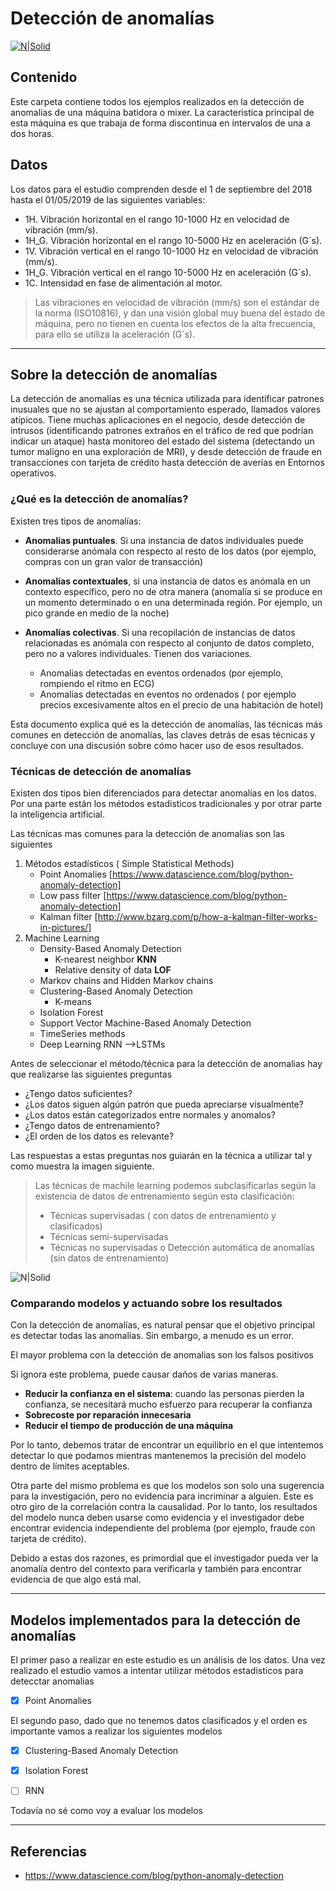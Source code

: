 # Detección de anomalías
[![N|Solid](https://cldup.com/dTxpPi9lDf.thumb.png)](https://nodesource.com/products/nsolid)



## Contenido

Este carpeta contiene todos los ejemplos realizados en la detección de anomalias de una máquina batidora o mixer.
La caracteristica principal de esta máquina es que trabaja de forma discontinua en intervalos de una a dos horas.

## Datos

Los datos para el estudio comprenden desde el 1 de septiembre del 2018 hasta el 01/05/2019 de las siguientes variables:

-	1H. Vibración horizontal en el rango 10-1000 Hz en velocidad de vibración (mm/s).
-	1H_G. Vibración horizontal en el rango 10-5000 Hz en aceleración (G´s).
-	1V. Vibración vertical en el rango 10-1000 Hz en velocidad de vibración (mm/s).
-	1H_G. Vibración vertical en el rango 10-5000 Hz en aceleración (G´s).
-	1C. Intensidad en fase de alimentación al motor.

>Las vibraciones en velocidad de vibración (mm/s) son el estándar de la norma (ISO10816), y dan una visión global muy buena del estado de máquina, pero no tienen en cuenta los efectos de la alta frecuencia, para ello se utiliza la aceleración (G´s).

---
## Sobre la detección de anomalías 

La detección de anomalías es una técnica utilizada para identificar patrones inusuales que no se ajustan al comportamiento esperado, llamados valores atípicos. Tiene muchas aplicaciones en el negocio, desde detección de intrusos (identificando patrones extraños en el tráfico de red que podrían indicar un ataque) hasta monitoreo del estado del sistema (detectando un tumor maligno en una exploración de MRI), y desde detección de fraude en transacciones con tarjeta de crédito hasta detección de averías en Entornos operativos.

### ¿Qué es la detección de anomalías?

Existen tres tipos de anomalías:

- **Anomalías puntuales**. Si una instancia de datos individuales puede considerarse anómala con respecto al resto de los datos (por ejemplo, compras con un gran valor de transacción)
  
- **Anomalías contextuales**, si una instancia de datos es anómala en un contexto específico, pero no de otra manera (anomalía si se produce en un momento determinado o en una determinada región. Por ejemplo, un pico grande en medio de la noche)
  
- **Anomalías colectivas**. Si una recopilación de instancias de datos relacionadas es anómala con respecto al conjunto de datos completo, pero no a valores individuales. Tienen dos variaciones.
    - Anomalias detectadas en eventos ordenados (por ejemplo, rompiendo el ritmo en ECG)
    - Anomalias detectadas en eventos no ordenados ( por ejemplo precios excesivamente altos en el precio de una habitación de hotel)

Esta documento explica qué es la detección de anomalías, las técnicas más comunes en detección de anomalías, las claves detrás de esas técnicas y concluye con una discusión sobre cómo hacer uso de esos resultados.

### Técnicas de detección de anomalías

Existen dos tipos bien diferenciados para detectar anomalías en los datos. Por una parte están los métodos estadisticos tradicionales y por otrar parte la inteligencia artificial.

Las técnicas mas comunes para la detección de anomalias son las siguientes

1. Métodos estadísticos ( Simple Statistical Methods)
   - Point Anomalies [https://www.datascience.com/blog/python-anomaly-detection]
   - Low pass filter [https://www.datascience.com/blog/python-anomaly-detection]
   - Kalman filter [http://www.bzarg.com/p/how-a-kalman-filter-works-in-pictures/]
2. Machine Learning
   - Density-Based Anomaly Detection
     - K-nearest neighbor **KNN**
     - Relative density of data **LOF**
   - Markov chains and Hidden Markov chains
   - Clustering-Based Anomaly Detection 
     - K-means
   - Isolation Forest
   - Support Vector Machine-Based Anomaly Detection 
   - TimeSeries methods
   - Deep Learning RNN -->LSTMs


Antes de seleccionar el método/técnica para la detección de anomalias hay que realizarse las siguientes preguntas
- ¿Tengo datos suficientes?
- ¿Los datos siguen algún patrón que pueda apreciarse visualmente?
- ¿Los datos están categorizados entre normales y anomalos?
- ¿Tengo datos de entrenamiento?
- ¿El orden de los datos es relevante?

Las respuestas a estas preguntas nos guiarán en la técnica a utilizar tal y como muestra la imagen siguiente.

>Las técnicas de machile learning podemos subclasificarlas según la existencia de datos de entrenamiento según esta clasificación:
>- Técnicas supervisadas ( con datos de entrenamiento y clasificados)
>- Técnicas semi-supervisadas
>- Técnicas no supervisadas o Detección automática de anomalías (sin datos de entrenamiento)
>


![N|Solid](https://iwringer.files.wordpress.com/2015/11/anomelydetectionmethods.jpg)


### Comparando modelos y actuando sobre los resultados

Con la detección de anomalías, es natural pensar que el objetivo principal es detectar todas las anomalías. Sin embargo, a menudo es un error.

El mayor problema con la detección de anomalias son los falsos positivos 

Si ignora este problema, puede causar daños de varias maneras.

- **Reducir la confianza en el sistema**: cuando las personas pierden la confianza, se necesitará mucho esfuerzo para recuperar la confianza
- **Sobrecoste por reparación innecesaria** 
- **Reducir el tiempo de producción de una máquina**

Por lo tanto, debemos tratar de encontrar un equilibrio en el que intentemos detectar lo que podamos mientras mantenemos la precisión del modelo dentro de límites aceptables.

Otra parte del mismo problema es que los modelos son solo una sugerencia para la investigación, pero no evidencia para incriminar a alguien. Este es otro giro de la correlación contra la causalidad. Por lo tanto, los resultados del modelo nunca deben usarse como evidencia y el investigador debe encontrar evidencia independiente del problema (por ejemplo, fraude con tarjeta de crédito).

Debido a estas dos razones, es primordial que el investigador pueda ver la anomalía dentro del contexto para verificarla y también para encontrar evidencia de que algo está mal.

---

## Modelos implementados para la detección de anomalías ##

El primer paso a realizar en este estudio es un análisis de los datos.
Una vez realizado el estudio vamos a intentar utilizar métodos estadisticos para detecctar anomalias
- [x] Point Anomalies
   
El segundo paso, dado que no tenemos datos clasificados y el orden es importante vamos a realizar los siguientes modelos

- [X] Clustering-Based Anomaly Detection 
- [X] Isolation Forest
- [ ] RNN


Todavía no sé como voy a evaluar los modelos

---
## Referencias ##

- https://www.datascience.com/blog/python-anomaly-detection